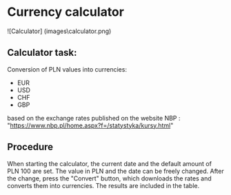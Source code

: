# Currency calculator
![Calculator] (images\calculator.png)
## Calculator task: 
 Conversion of PLN values into currencies: 
- EUR
- USD
- CHF
- GBP

 based on the exchange rates published on the website NBP : "https://www.nbp.pl/home.aspx?f=/statystyka/kursy.html"
## Procedure
When starting the calculator, the current date and the default amount of PLN 100 are set. 
The value in PLN and the date can be freely changed. After the change, press the "Convert" button, which downloads the rates and converts them into currencies.
The results are included in the table.
